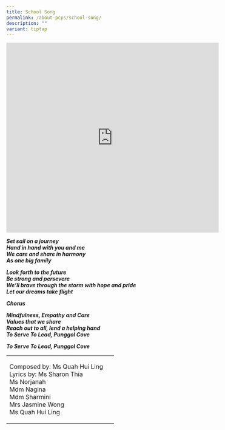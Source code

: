 ```yaml
---
title: School Song
permalink: /about-pcps/school-song/
description: ""
variant: tiptap
---
```

<div class="iframe-wrapper">
<iframe height="500" width="560" allowfullscreen="true" frameborder="0" src="https://www.youtube.com/embed/Jmh6_RVEweo?si=fYkxpPeqFQKUpGDT&amp;controls=0"></iframe>
</div>
<p><strong><em>Set sail on a journey<br>Hand in hand with you and me<br>We care and share in harmony<br>As one big family</em></strong> 
</p>
<p><strong><em>Look forth to the future<br>Be strong and persevere<br>We’ll brave through the storm with hope and pride<br>Let our dreams take flight</em></strong> 
</p>
<p><strong><em>Chorus</em></strong> 
</p>
<p><strong><em>Mindfulness, Empathy and Care<br>Values that we share<br>Reach out to all, lend a helping hand<br>To Serve To Lead, Punggol Cove</em></strong> 
</p>
<p><strong><em>To Serve To Lead, Punggol Cove</em></strong>
</p>
<table style="minWidth: 25px">
<colgroup>
<col>
</colgroup>
<tbody>
<tr>
<td rowspan="1" colspan="1">
<p>Composed by: Ms Quah Hui Ling &nbsp;&nbsp;&nbsp;&nbsp;
<br>Lyrics by: Ms Sharon Thia &nbsp;&nbsp;&nbsp;&nbsp;&nbsp;&nbsp;&nbsp;
<br>Ms Norjanah&nbsp;&nbsp;&nbsp;&nbsp;&nbsp;&nbsp;&nbsp;&nbsp;&nbsp;&nbsp;&nbsp;&nbsp;&nbsp;&nbsp;
<br>Mdm Nagina &nbsp;&nbsp;&nbsp;&nbsp;&nbsp;&nbsp;&nbsp;&nbsp;&nbsp;&nbsp;&nbsp;&nbsp;
<br>Mdm Sharmini &nbsp;&nbsp;&nbsp;&nbsp;&nbsp;&nbsp;&nbsp;&nbsp;&nbsp;
<br>Mrs Jasmine Wong&nbsp;&nbsp;&nbsp;
<br>Ms Quah Hui Ling&nbsp;&nbsp;&nbsp;&nbsp;&nbsp;</p>
</td>
</tr>
</tbody>
</table>
<p></p>